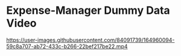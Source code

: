 # Expense-Manager Dummy Data Video
https://user-images.githubusercontent.com/84091739/164960094-59c8a707-ab72-433c-b266-22bef217be22.mp4

